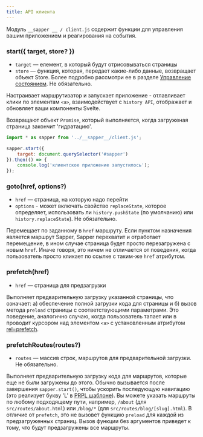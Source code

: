 ```yaml
---
title: API клиента
---
```


Модуль `__sapper __ / client.js` содержит функции для управления вашим приложением и реагирования на события.


### start({ target, store? })

* `target` — елемент, в который будут отрисовываться страницы
* `store` — функция, которая, передает какие-либо данные, возвращает объект Store. Более подробно рассмотри ее в разделе [Управление состоянием](https://sapper.svelte.technology/guide#state-management). Не обязательно.

Настраивает маршрутизатор и запускает приложение - отлавливает клики по элементам `<a>`, взаимодействует с `history API`, отображает и обновляет ваши компоненты Svelte.

Возвращают объект `Promise`, который выполняется, когда загруженая страница закончит 'гидратацию'.

```js
import * as sapper from '../__sapper__/client.js';

sapper.start({
	target: document.querySelector('#sapper')
}).then(() => {
	console.log('клиентское приложение запустилось');
});
```


### goto(href, options?)

* `href` — страница, на которую надо перейти
* `options` - может включать свойство `replaceState`, которое определяет, использовать ли `history.pushState` (по умолчанию) или `history.replaceState`). Не обязательно.

Перемещает по заданному в `href` маршруту. Если пунктом назначения является маршрут Sapper, Sapper перехватит и отработает перемещение, в ином случае страница будет просто перезагружена с новым `href`. Иначе говоря, это ничем не отличается от поведения, когда пользователь просто кликает по ссылке с таким-же `href` атрибутом.


### prefetch(href)

* `href` — страница для предзагрузки

Выполняет предварительную загрузку указанной страницы, что означает: а) обеспечение полной загрузки кода для страницы и б) вызов метода `preload` страницы с соответствующими параметрами. Это поведение, аналогично случаю, когда пользователь тапает или в проводит курсором над элементом `<a>` с установленным атрибутом [rel=prefetch](guide#prefetching).



### prefetchRoutes(routes?)

* `routes` —  массив строк, маршрутов для предварительной загрузки. Не обязательно.


Выполняет предварительную загрузку кода для маршрутов, которые еще не были загружены до этого. Обычно вызывается после завершения `sapper.start()`, чтобы ускорить последующую навигацию (это реализует букву 'L' в [PRPL шаблоне](https://developers.google.com/web/fundamentals/performance/prpl-pattern/)).  Вы можете указать маршруты по любому подходящему пути, например, `/about` (для  `src/routes/about.html`) или `/blog/*` (для `src/routes/blog/[slug].html`). В отличие от `prefetch`, это не вызовет функцию `preload` для каждой из предзагруженных страниц.  Вызов функции без аргументов приведет к тому, что будут предзагружены все маршруты.
